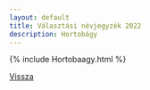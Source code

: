 ```yaml
---
layout: default
title: Választási névjegyzék 2022
description: Hortobágy
---
```


{% include Hortobaagy.html %}

[Vissza](./)